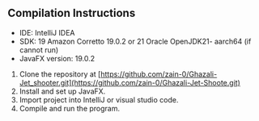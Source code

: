 ##  Compilation Instructions
- IDE: IntelliJ IDEA
- SDK: 19 Amazon Corretto 19.0.2 or 21 Oracle OpenJDK21- aarch64 (if cannot run)
- JavaFX version: 19.0.2
1. Clone the repository at [https://github.com/zain-0/Ghazali-Jet_shooter.git](https://github.com/zain-0/Ghazali-Jet-Shoote.git)
2. Install and set up JavaFX.
3. Import project into IntelliJ or visual studio code.
4. Compile and run the program.